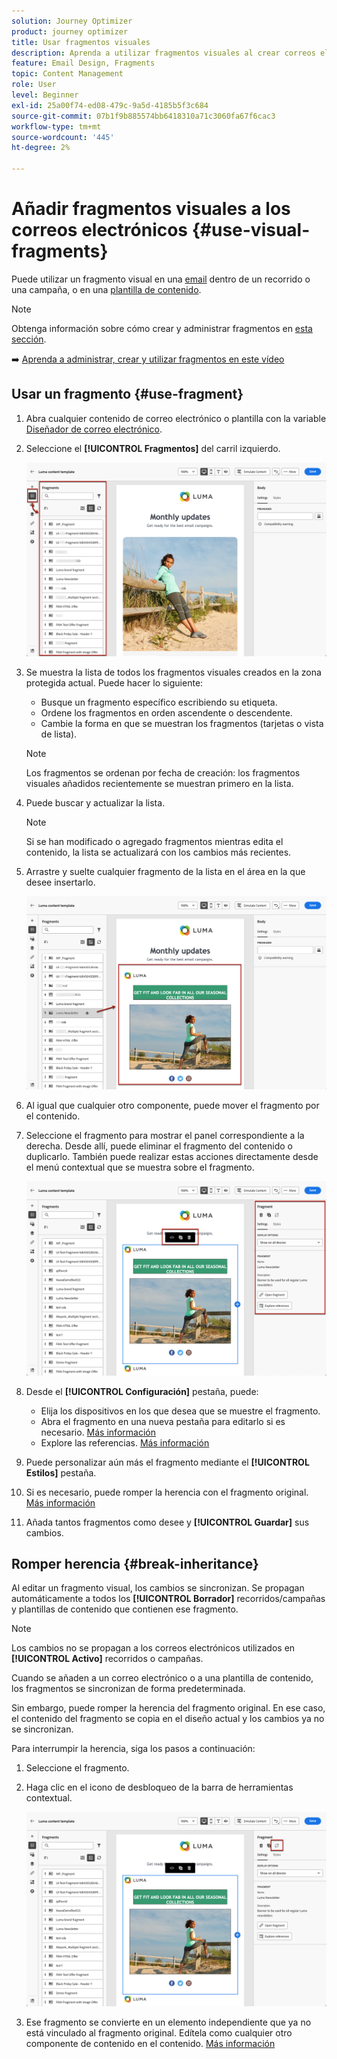 ```yaml
---
solution: Journey Optimizer
product: journey optimizer
title: Usar fragmentos visuales
description: Aprenda a utilizar fragmentos visuales al crear correos electrónicos en campañas y recorridos de Journey Optimizer
feature: Email Design, Fragments
topic: Content Management
role: User
level: Beginner
exl-id: 25a00f74-ed08-479c-9a5d-4185b5f3c684
source-git-commit: 07b1f9b885574bb6418310a71c3060fa67f6cac3
workflow-type: tm+mt
source-wordcount: '445'
ht-degree: 2%

---
```


# Añadir fragmentos visuales a los correos electrónicos {#use-visual-fragments}

Puede utilizar un fragmento visual en una [email](get-started-email-design.md) dentro de un recorrido o una campaña, o en una [plantilla de contenido](../content-management/content-templates.md).

>[!NOTE]
>
>Obtenga información sobre cómo crear y administrar fragmentos en [esta sección](../content-management/fragments.md).

➡️ [Aprenda a administrar, crear y utilizar fragmentos en este vídeo](../content-management/fragments.md#video-fragments)

## Usar un fragmento {#use-fragment}

1. Abra cualquier contenido de correo electrónico o plantilla con la variable [Diseñador de correo electrónico](get-started-email-design.md).

1. Seleccione el **[!UICONTROL Fragmentos]** del carril izquierdo.

   ![](assets/fragments-in-designer.png)

1. Se muestra la lista de todos los fragmentos visuales creados en la zona protegida actual. Puede hacer lo siguiente:

   * Busque un fragmento específico escribiendo su etiqueta.
   * Ordene los fragmentos en orden ascendente o descendente.
   * Cambie la forma en que se muestran los fragmentos (tarjetas o vista de lista).

   >[!NOTE]
   >
   >Los fragmentos se ordenan por fecha de creación: los fragmentos visuales añadidos recientemente se muestran primero en la lista.

1. Puede buscar y actualizar la lista.

   >[!NOTE]
   >
   >Si se han modificado o agregado fragmentos mientras edita el contenido, la lista se actualizará con los cambios más recientes.

1. Arrastre y suelte cualquier fragmento de la lista en el área en la que desee insertarlo.

   ![](assets/fragment-insert.png)

1. Al igual que cualquier otro componente, puede mover el fragmento por el contenido.

1. Seleccione el fragmento para mostrar el panel correspondiente a la derecha. Desde allí, puede eliminar el fragmento del contenido o duplicarlo. También puede realizar estas acciones directamente desde el menú contextual que se muestra sobre el fragmento.

   ![](assets/fragment-right-pane.png)

1. Desde el **[!UICONTROL Configuración]** pestaña, puede:

   * Elija los dispositivos en los que desea que se muestre el fragmento.
   * Abra el fragmento en una nueva pestaña para editarlo si es necesario. [Más información](../content-management/fragments.md#edit-fragments)
   * Explore las referencias. [Más información](../content-management/fragments.md#explore-references)

1. Puede personalizar aún más el fragmento mediante el **[!UICONTROL Estilos]** pestaña.

1. Si es necesario, puede romper la herencia con el fragmento original. [Más información](#break-inheritance)

1. Añada tantos fragmentos como desee y **[!UICONTROL Guardar]** sus cambios.

## Romper herencia {#break-inheritance}

Al editar un fragmento visual, los cambios se sincronizan. Se propagan automáticamente a todos los **[!UICONTROL Borrador]** recorridos/campañas y plantillas de contenido que contienen ese fragmento.

>[!NOTE]
>
>Los cambios no se propagan a los correos electrónicos utilizados en **[!UICONTROL Activo]** recorridos o campañas.

Cuando se añaden a un correo electrónico o a una plantilla de contenido, los fragmentos se sincronizan de forma predeterminada.

Sin embargo, puede romper la herencia del fragmento original. En ese caso, el contenido del fragmento se copia en el diseño actual y los cambios ya no se sincronizan.

Para interrumpir la herencia, siga los pasos a continuación:

1. Seleccione el fragmento.

1. Haga clic en el icono de desbloqueo de la barra de herramientas contextual.

   ![](assets/fragment-break-inheritance.png)

1. Ese fragmento se convierte en un elemento independiente que ya no está vinculado al fragmento original. Edítela como cualquier otro componente de contenido en el contenido. [Más información](content-components.md)
